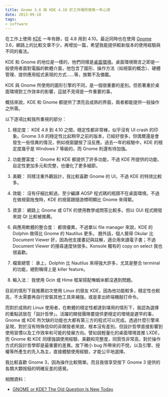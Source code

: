 ```yaml
---
title: Gnome 3.6 與 KDE 4.10 於工作場所使用一年心得
date: 2013-09-18
tags:
- software
---
```


在工作上使用 [KDE](http://www.kde.org/) 一年有餘，從 4.8 用到 4.10。最近同時也在使用 [Gnome](http://www.gnome.org/) 3.6，網路上的比較文章不少，再增加一篇，希望我能提供較新版本的使用經驗與不同的看法。

<!-- more -->

KDE 和 Gnome 的地位是一樣的，他們同樣是[桌面環境](http://zh.wikipedia.org/zh-tw/%E6%A1%8C%E9%9D%A2%E7%8E%AF%E5%A2%83)。桌面環境簡言之即是一般使用者面對電腦的軟體介面，他包含了圖形、操作方法（如視窗的概念）、硬體管理、提供應用程式表現的方式……等，族繁不及備載。

KDE 與 Gnome 所使用的圖形引擎的不同，是一個很重要的差別。但若著重於桌面環境對工作效率的影響，這就不見得是一件重要的事。

概括來說，KDE 和 Gnome 都提供了漂亮且成熟的界面，兩者都能提供一般操作之所需。

以下逐項比較我所重視的部分：

1. 穩定度：
KDE 4.8 到 4.10 之間，穩定性都非常棒，似乎沒有 UI crash 的印象。Gnome 3.6 的穩定性比起稍早之前的版本，已經好很多，但偶爾還是會發生一些怪異的情況，例如視窗鍵按了沒反應。過去一年的經驗中，KDE 的穩定度幾乎是 Windows 7 等級的，而 Gnome 則還有待加強。

2. 功能豐富度：
Gnome 和 KDE 都提供了許多功能，不過 KDE 所提供的功能、自定性更加多元和完整，也優化了更多細節。

3. 美觀：
同樣注重外觀設計，我比較喜歡 Gnome 的 UI，不過 KDE 的特效比較多。

4. 效能：
沒有仔細比較過，至少編譯 AOSP 程式碼的瓶頸不在桌面環境。不過在做視窗拖曳時，KDE 的視窗跟隨游標明顯比 Gnome 來得緊。

5. 資源：
網路上 Gnome 或 GTK 的使用教學或問答比較多。但以 GUI 程式開發來說 Qt 比較被推薦。

6. 與應用軟體的整合度：
都很優異，不過單以 file manager 來說，KDE 的 Dolphin 做得比 Gnome 的 Nautilus 更多。
題外話，個人覺得 Okular 比 Document Viewer 好，因為他支援畫記與註解，適合用來讀電子書；不過 Document Viewer 的搜尋速度快很多。Konsole 獨有的 copy on select 我也很喜歡。

7. 檔案總管：
承上，Dolphin 比 Nautilus 來得強大許多，尤其是整合 terminal 的功能，絕對稱得上是 killer feature。

8. 輸入法：
我使用 Gcin 或 Hime 框架搭配嘸蝦米都沒遇到問題。

目前的情形下我推薦初次使用 Linux 的朋友 KDE，因為他功能較多，穩定性也較高，不太需要再自行安裝其他工具來補強，或是拿出終端機敲打命令。

而對於成熟的 Linux 使用者，在軟體的穩定性都達到堪用的情形下，我認為選擇的重點該放在「設計哲學」。活躍的開發團隊要提供更穩定的環境是遲早的事，Gnome 或 KDE 所欠缺的功能也大都有第三方的程式可以完成。透過什麼引擎來呈現，對於沒有特殊信仰的非開發者來說，根本沒有差別。但設計哲學直接影響到使用習慣以及工作效率和可能的發展方向。譬如說輕量化的桌面環境首推 LXDE，而 Gnome 和 KDE 同樣強調使用經驗、美觀和完整度，同質性非常高，對於操作方式的設計哲學即是最重要的差異。放下微小 bug 所帶來的不悅，以及引擎、授權等所產生的先入為主，直接體驗使用經驗，才能公平地選擇。

我比較喜歡 Gnome 3，因為操作比較簡單。而且我很享受按下 Gnome 3 提供的各類大顆按鈕的明確反差的感覺。

相關資料：

* [GNOME or KDE? The Old Question Is New Today](http://www.datamation.com/open-source/gnome-or-kde-the-old-question-is-new-today-1.html)
